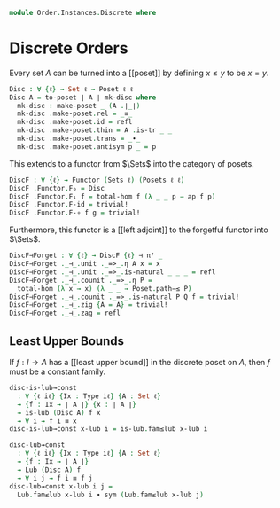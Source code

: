 <!--
```agda
open import Cat.Displayed.Univalence.Thin
open import Cat.Displayed.Total
open import Cat.Functor.Adjoint
open import Cat.Prelude

open import Order.Diagram.Lub
open import Order.Base

import Order.Reasoning as Poset
```
-->

```agda
module Order.Instances.Discrete where
```

# Discrete Orders

Every set $A$ can be turned into a [[poset]] by defining $x \le y$ to
be $x = y$.

```agda
Disc : ∀ {ℓ} → Set ℓ → Poset ℓ ℓ
Disc A = to-poset ∣ A ∣ mk-disc where
  mk-disc : make-poset _ (A .∣_∣)
  mk-disc .make-poset.rel = _≡_
  mk-disc .make-poset.id = refl
  mk-disc .make-poset.thin = A .is-tr _ _
  mk-disc .make-poset.trans = _∙_
  mk-disc .make-poset.antisym p _ = p
```

This extends to a functor from $\Sets$ into the category of posets.

```agda
DiscF : ∀ {ℓ} → Functor (Sets ℓ) (Posets ℓ ℓ)
DiscF .Functor.F₀ = Disc
DiscF .Functor.F₁ f = total-hom f (λ _ _ p → ap f p)
DiscF .Functor.F-id = trivial!
DiscF .Functor.F-∘ f g = trivial!
```

Furthermore, this functor is a [[left adjoint]] to the forgetful functor
into $\Sets$.

```agda
DiscF⊣Forget : ∀ {ℓ} → DiscF {ℓ} ⊣ πᶠ _
DiscF⊣Forget ._⊣_.unit ._=>_.η A x = x
DiscF⊣Forget ._⊣_.unit ._=>_.is-natural _ _ _ = refl
DiscF⊣Forget ._⊣_.counit ._=>_.η P =
  total-hom (λ x → x) (λ _ _ → Poset.path→≤ P)
DiscF⊣Forget ._⊣_.counit ._=>_.is-natural P Q f = trivial!
DiscF⊣Forget ._⊣_.zig {A = A} = trivial!
DiscF⊣Forget ._⊣_.zag = refl
```

## Least Upper Bounds

If $f : I \to A$ has a [[least upper bound]] in the discrete poset on
$A$, then $f$ must be a constant family.

```agda
disc-is-lub→const
  : ∀ {ℓ iℓ} {Ix : Type iℓ} {A : Set ℓ}
  → {f : Ix → ∣ A ∣} {x : ∣ A ∣}
  → is-lub (Disc A) f x
  → ∀ i → f i ≡ x
disc-is-lub→const x-lub i = is-lub.fam≤lub x-lub i

disc-lub→const
  : ∀ {ℓ iℓ} {Ix : Type iℓ} {A : Set ℓ}
  → {f : Ix → ∣ A ∣}
  → Lub (Disc A) f
  → ∀ i j → f i ≡ f j
disc-lub→const x-lub i j =
  Lub.fam≤lub x-lub i ∙ sym (Lub.fam≤lub x-lub j)
```
